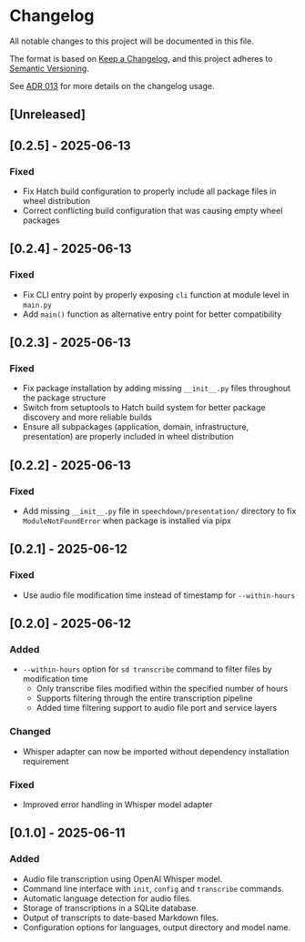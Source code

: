 # Changelog

All notable changes to this project will be documented in this file.

The format is based on [Keep a Changelog](https://keepachangelog.com/en/1.1.0/), and this project adheres to [Semantic Versioning](https://semver.org/spec/v2.0.0.html).

See [ADR 013](docs/adrs/current/013_use_changelog.md) for more details on the changelog usage.

## [Unreleased]

## [0.2.5] - 2025-06-13

### Fixed

- Fix Hatch build configuration to properly include all package files in wheel distribution
- Correct conflicting build configuration that was causing empty wheel packages

## [0.2.4] - 2025-06-13

### Fixed

- Fix CLI entry point by properly exposing `cli` function at module level in `main.py`
- Add `main()` function as alternative entry point for better compatibility

## [0.2.3] - 2025-06-13

### Fixed

- Fix package installation by adding missing `__init__.py` files throughout the package structure
- Switch from setuptools to Hatch build system for better package discovery and more reliable builds
- Ensure all subpackages (application, domain, infrastructure, presentation) are properly included in wheel distribution

## [0.2.2] - 2025-06-13

### Fixed

- Add missing `__init__.py` file in `speechdown/presentation/` directory to fix `ModuleNotFoundError` when package is installed via pipx

## [0.2.1] - 2025-06-12

### Fixed

- Use audio file modification time instead of timestamp for `--within-hours`

## [0.2.0] - 2025-06-12

### Added

- `--within-hours` option for `sd transcribe` command to filter files by modification time
  - Only transcribe files modified within the specified number of hours
  - Supports filtering through the entire transcription pipeline
  - Added time filtering support to audio file port and service layers

### Changed

- Whisper adapter can now be imported without dependency installation requirement

### Fixed

- Improved error handling in Whisper model adapter

## [0.1.0] - 2025-06-11

### Added

- Audio file transcription using OpenAI Whisper model.
- Command line interface with `init`, `config` and `transcribe` commands.
- Automatic language detection for audio files.
- Storage of transcriptions in a SQLite database.
- Output of transcripts to date-based Markdown files.
- Configuration options for languages, output directory and model name.
